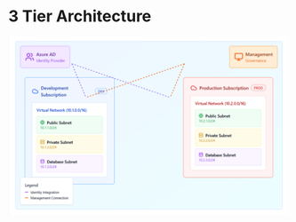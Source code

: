 # 3 Tier Architecture
![image alt](https://github.com/Ganakg/3-tier-architecture/blob/97b82598a117572a8f170e199ef9dac83c707fe6/Screenshot%202025-06-08%20204248.png)
